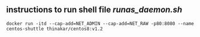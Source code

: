 ## instructions to run shell file **_runas_daemon.sh_**

```
docker run -itd --cap-add=NET_ADMIN --cap-add=NET_RAW -p80:8080 --name centos-shuttle thinakar/centos8:v1.2
```